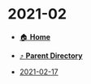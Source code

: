 # 2021-02
- [:house: **Home**](/README)
- [:arrow_heading_up: **Parent Directory**](/notes/daily-notes-2019-2024/_index.md)

- [2021-02-17](2021-02-17.md)
